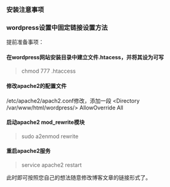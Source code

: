 ### 安装注意事项
### wordpress设置中固定链接设置方法
提前准备事项：
#### 在wordpress网站安装目录中建立文件.htacess，并将其设为可写
> chmod 777 .htaccess
#### 修改apache2的配置文件
/etc/apache2/apach2.conf修改，添加一段
<Directory /var/www/html/wordpress/>
        AllowOverride All
</Directory>
#### 启动apache2 mod_rewrite模块
> sudo a2enmod rewrite 

#### 重启apache2服务
> service apache2 restart 

此时即可按照您自己的想法随意修改博客文章的链接形式了。